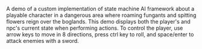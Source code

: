A demo of a custom implementation of state machine AI framework about a playable character in a dangerous area where roaming fungants and spitting flowers reign over the boglands. This demo displays both the player's and npc's current state when performing actions. To control the player, use arrow keys to move in 8 directions, press ctrl key to roll, and space/enter to attack enemies with a sword.
